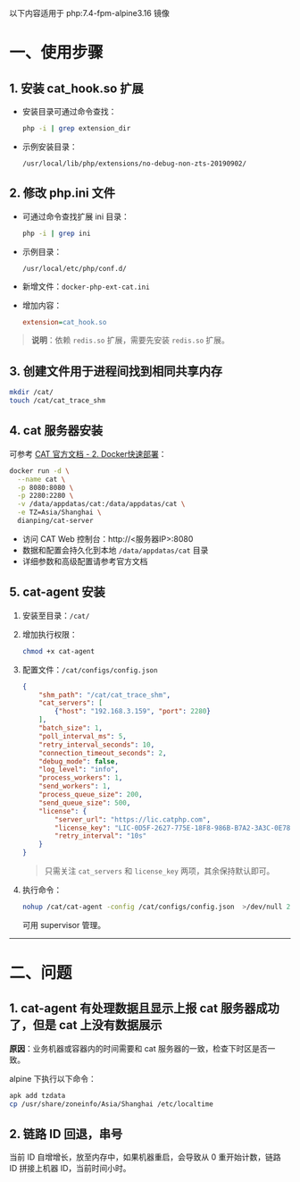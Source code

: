 以下内容适用于 php:7.4-fpm-alpine3.16 镜像

# 一、使用步骤


## 1. 安装 cat_hook.so 扩展

- 安装目录可通过命令查找：

  ```bash
  php -i | grep extension_dir
  ```

- 示例安装目录：

  `/usr/local/lib/php/extensions/no-debug-non-zts-20190902/`

## 2. 修改 php.ini 文件

- 可通过命令查找扩展 ini 目录：

  ```bash
  php -i | grep ini
  ```

- 示例目录：

  `/usr/local/etc/php/conf.d/`

- 新增文件：`docker-php-ext-cat.ini`
- 增加内容：

  ```ini
  extension=cat_hook.so
  ```

> **说明**：依赖 `redis.so` 扩展，需要先安装 `redis.so` 扩展。

## 3. 创建文件用于进程间找到相同共享内存

```bash
mkdir /cat/
touch /cat/cat_trace_shm
```

## 4. cat 服务器安装

可参考 [CAT 官方文档 - 2. Docker快速部署](https://github.com/dianping/cat/wiki/readme_server#2-docker快速部署)：

```bash
docker run -d \
  --name cat \
  -p 8080:8080 \
  -p 2280:2280 \
  -v /data/appdatas/cat:/data/appdatas/cat \
  -e TZ=Asia/Shanghai \
  dianping/cat-server
```

- 访问 CAT Web 控制台：http://<服务器IP>:8080
- 数据和配置会持久化到本地 `/data/appdatas/cat` 目录
- 详细参数和高级配置请参考官方文档


## 5. cat-agent 安装

1. 安装至目录：`/cat/`
2. 增加执行权限：

   ```bash
   chmod +x cat-agent
   ```

3. 配置文件：`/cat/configs/config.json`


   ```json
   {
       "shm_path": "/cat/cat_trace_shm",
       "cat_servers": [
           {"host": "192.168.3.159", "port": 2280}
       ],
       "batch_size": 1,
       "poll_interval_ms": 5,
       "retry_interval_seconds": 10,
       "connection_timeout_seconds": 2,
       "debug_mode": false,
       "log_level": "info",
       "process_workers": 1,
       "send_workers": 1,
       "process_queue_size": 200,
       "send_queue_size": 500,
       "license": {
           "server_url": "https://lic.catphp.com",
           "license_key": "LIC-0D5F-2627-775E-18F8-986B-B7A2-3A3C-0E78",
           "retry_interval": "10s"
       }
   }
   ```
    > 只需关注 `cat_servers` 和 `license_key` 两项，其余保持默认即可。

4. 执行命令：

   ```bash
   nohup /cat/cat-agent -config /cat/configs/config.json  >/dev/null 2>&1 &
   ```

   可用 supervisor 管理。


---

# 二、问题

## 1. cat-agent 有处理数据且显示上报 cat 服务器成功了，但是 cat 上没有数据展示

**原因**：业务机器或容器内的时间需要和 cat 服务器的一致，检查下时区是否一致。

alpine 下执行以下命令：

```bash
apk add tzdata
cp /usr/share/zoneinfo/Asia/Shanghai /etc/localtime
```

## 2. 链路 ID 回退，串号

当前 ID 自增增长，放至内存中，如果机器重启，会导致从 0 重开始计数，链路 ID 拼接上机器 ID，当前时间小时。
